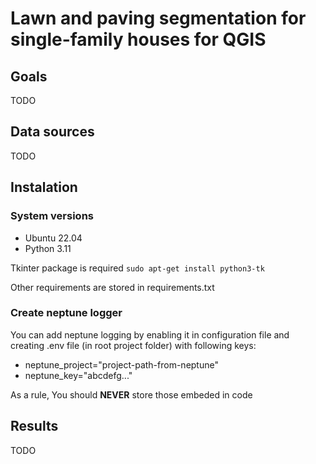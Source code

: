# Lawn and paving segmentation for single-family houses for QGIS

## Goals

TODO


## Data sources

TODO 


## Instalation

### System versions
 - Ubuntu 22.04
 - Python 3.11

Tkinter package is required
```sudo apt-get install python3-tk```

Other requirements are stored in requirements.txt

### Create neptune logger
You can add neptune logging by enabling it in configuration file and creating .env file (in root project folder) with following keys:
- neptune_project="project-path-from-neptune"
- neptune_key="abcdefg..."

As a rule, You should **NEVER** store those embeded in code

## Results

TODO

## 
